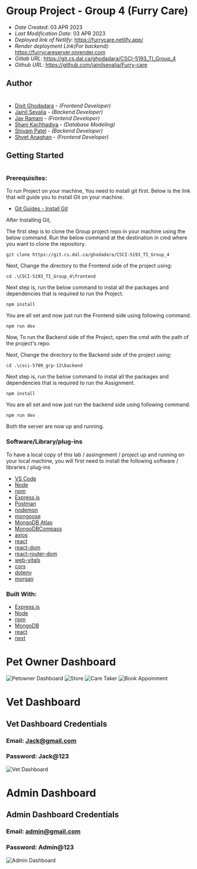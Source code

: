# Group Project - Group 4 (Furry Care)

* *Date Created*: 03 APR 2023
* *Last Modification Date*: 03 APR 2023
* *Deployed link of Netlify*: https://furrycare.netlify.app/
* *Render deployment Link(For backend)*: https://furrycareserver.onrender.com
* *Gitlab  URL*: https://git.cs.dal.ca/ghodadara/CSCI-5193_TI_Group_4
* *Github URL*: https://github.com/jainilsevalia/Furry-care


## Author
#

* [Dixit Ghodadara](dx343670@dal.ca)  - *(Frontend Developer)*
* [Jainil Sevalia](jn498899@dal.ca)  - *(Backend Developer)*
* [Jay Ramani](jy948858@dal.ca)  - *(Frontend Developer)*
* [Shani Kachhadiya](sh248902@dal.ca)  - *(Database Modeling)*
* [Shivam Patel](sh732170@dal.ca)  - *(Backend Developer)*
* [Shvet Anaghan](sh618812@dal.ca)  - *(Frontend Developer)*


## Getting Started
#
### **Prerequisites:**

To run Project on your machine, You need to install git first. Below is the link that will guide you to install Git on your machine.

* [Git Guides - Install Git](https://github.com/git-guides/install-git)

After Installing Git, 

The first step is to clone the Group project repo in your machine using the below command. Run the below command at the destination in cmd where you want to clone the repository.

```
git clone https://git.cs.dal.ca/ghodadara/CSCI-5193_TI_Group_4
```

Next, Change the directory to the Frontend side of the project using:

```
cd .\CSCI-5193_TI_Group_4\frontend
```

Next step is, run the below command to instal all the packages and dependencies that is required to run the Project.

```
npm install
```

You are all set and now just run the Frontend side using following command.

```
npm run dev
```

Now, To run the Backend side of the Project, open the cmd with the path of the project's repo.

Next, Change the directory to the Backend side of the project using:

```
cd .\csci-5709_grp-12\backend
```

Next step is, run the below command to instal all the packages and dependencies that is required to run the Assignment.

```
npm install
```

You are all set and now just run the backend side using following command.

```
npm run dev
```

Both the server are now up and running.

### **Software/Library/plug-ins**

To have a local copy of this lab / assingnment / project up and running on your local machine, you will first need to install the following software / libraries / plug-ins

* [VS Code](https://code.visualstudio.com/)
* [Node](https://nodejs.org/en/)
* [npm](https://www.npmjs.com/)
* [Express.js](https://expressjs.com/)
* [Postman](https://www.postman.com/)
* [nodemon](https://www.npmjs.com/package/nodemon)
* [mongoose](https://www.npmjs.com/package/mongoose)
* [MongoDB Atlas](https://www.mongodb.com/atlas)
* [MongoDBCompass](https://www.mongodb.com/products/compass)
* [axios](https://www.npmjs.com/package/axios)
* [react](https://react.dev/)
* [react-dom](https://legacy.reactjs.org/docs/react-dom.html)
* [react-router-dom](https://www.npmjs.com/package/react-router-dom)
* [web-vitals](https://www.npmjs.com/package/web-vitals)
* [cors](https://www.npmjs.com/package/cors)
* [dotenv](https://www.npmjs.com/package/dotenv)
* [morgan](https://www.npmjs.com/package/morgan)

### **Built With:**

* [Express.js](https://reactjs.org/)
* [Node](https://nodejs.org/en/)
* [npm](https://www.npmjs.com/)
* [MongoDB](https://www.mongodb.com/)
* [react](https://react.dev/)
* [next](https://www.npmjs.com/package/next)

# Pet Owner Dashboard

![Petowner Dashboard](https://git.cs.dal.ca/ghodadara/CSCI-5193_TI_Group_4/-/raw/main/README_ASSETS/petOwner_Dashboard.png)
![Store](https://git.cs.dal.ca/ghodadara/CSCI-5193_TI_Group_4/-/raw/main/README_ASSETS/store.png)
![Care Taker](https://git.cs.dal.ca/ghodadara/CSCI-5193_TI_Group_4/-/raw/main/README_ASSETS/CareTaker.png)
![Book Appoinment](https://git.cs.dal.ca/ghodadara/CSCI-5193_TI_Group_4/-/raw/main/README_ASSETS/BookAppoinment.png)

# Vet Dashboard

## Vet Dashboard Credentials

### Email: Jack@gmail.com
### Password: Jack@123

![Vet Dashboard](https://git.cs.dal.ca/ghodadara/CSCI-5193_TI_Group_4/-/raw/main/README_ASSETS/Vet_Dashboard.png)

# Admin Dashboard


## Admin Dashboard Credentials

### Email: admin@gmail.com
### Password: Admin@123

![Admin Dashboard](https://git.cs.dal.ca/ghodadara/CSCI-5193_TI_Group_4/-/raw/main/README_ASSETS/Admin_Dashboard.png)
